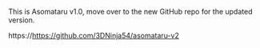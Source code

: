 This is Asomataru v1.0, move over to the new GitHub repo for the updated version.

https://https://github.com/3DNinja54/asomataru-v2

